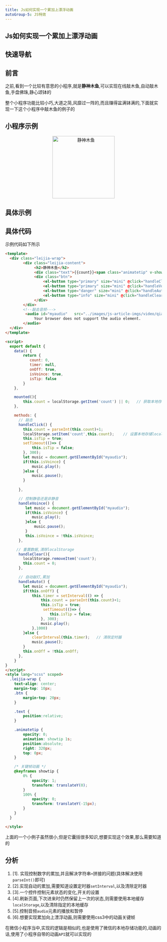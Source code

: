 ```yaml
---
title: Js如何实现一个累加上漂浮动画
autoGroup-5: JS特效
---
```


## Js如何实现一个累加上漂浮动画

## 快速导航

<TOC />

## 前言

之前,看到一个比较有意思的小程序,就是**静神木鱼**,可以实现在线敲木鱼,自动敲木鱼,手盘佛珠,静心颂钵的

整个小程序功能比较小巧,大道之简,风靡过一阵的,而且赚得盆满钵满的,下面就实现一下这个小程序中敲木鱼的例子的

## 小程序示例

  <div align="center">
      <img class="medium-zoom lazy" loading="lazy"  src="/images/latest/jingxinmuyu.jpg" alt="静神木鱼" width="200" height="200" />
  </div>

## 具体示例

<template>
  <div class="leijia-wrap">
        <div class="leijia-content">
             <h2>静神木鱼</h2>
             <div class="text">{{count}}<span class="animatetip" v-show="isTip">功德+1</span></div>
             <div class="btn">
                 <el-button type="primary" size="mini" @click="handleClick" ref="btnClick">敲击</el-button>
                 <el-button type="primary" size="mini" @click="handleVoince" ref="btnJinYin">{{isVoince == true?'非静音':'静音'}}</el-button>
                 <el-button type="danger" size="mini" @click="handleAuto">{{onOff == true?'自动':'非自动'}}</el-button>
                 <el-button type="info" size="mini" @click="handleClear">清除</el-button>
             </div>
        </div>
        <!--敲击音频--->
         <audio id="myaudio"   src="../images/js-article-imgs/video/qiaoji.mp3"  style="display:none">
             Your browser does not support the audio element.
        </audio>
  </div>
</template>

<script>
  export default {
    data() {
        return {
           count: 0,     
           timer: null,
           onOff: true,
           isVoince: true,
           isTip: false
        }
    },

    mounted(){
        this.count = localStorage.getItem('count') || 0;   // 获取本地存储localStorage
    },

    methods: {
      // 敲击
      handleClick() {
        this.count = parseInt(this.count)+1;
        localStorage.setItem('count',this.count);    // 设置本地存储localStorage
        this.isTip = true;
        setTimeout(()=> {
			this.isTip = false;
		}, 300);
        let music = document.getElementById("myaudio");
        if(this.isVoince) {
            music.play();
        }else {
            music.pause();
        }
        
      },

      // 控制静音还是非静音
      handleVoince() {
         let music = document.getElementById("myaudio");
         if(this.isVoince) {
            music.play();
         }else {
             music.pause();
         }
         this.isVoince = !this.isVoince;
      },

     // 重置数据,清除localStorage
      handleClear(){
        localStorage.removeItem('count');
        this.count = 0;
      },

      // 自动敲打,累加
      handleAuto() {
        let music = document.getElementById("myaudio");
        if(this.onOff) {
            this.timer = setInterval(() => {
                this.count = parseInt(this.count)+1;
                this.isTip = true;
                 setTimeout(()=> {
			        this.isTip = false;
		        }, 300);
                music.play();
            },1000)
        }else {
            clearInterval(this.timer);   // 清除定时器
            music.pause();
        }
        this.onOff = !this.onOff;
      },
    }
}
</script>
<style lang="scss" scoped>
  .leijia-wrap {
    text-align: center;
    margin-top: 10px;
    .btn {
        margin-top: 20px;
    }

    .text {
        position:relative;
    }

    .animatetip {
        opacity: 0;
        animation: showtip 1s;
        position:absolute;
        right: 320px;
        top: 0px;
    }

    /* 关键帧动画 */
    @keyframes showtip {
        0% {
            opacity: 1;
            transform: translateY(0);
        }
        100% {
            opacity: 0;
            transform: translateY(-15px);
        }
    }
  }

</style>

## 具体代码

示例代码如下所示

```html
<template>
  <div class="leijia-wrap">
        <div class="leijia-content">
             <h2>静神木鱼</h2>
             <div class="text">{{count}}<span class="animatetip" v-show="isTip">功德+1</span></div>
             <div class="btn">
                 <el-button type="primary" size="mini" @click="handleClick" ref="btnClick">敲击</el-button>
                 <el-button type="primary" size="mini" @click="handleVoince" ref="btnJinYin">{{isVoince == true?'非静音':'静音'}}</el-button>
                 <el-button type="danger" size="mini" @click="handleAuto">{{onOff == true?'自动':'非自动'}}</el-button>
                 <el-button type="info" size="mini" @click="handleClear">清除</el-button>
             </div>
        </div>
        <!--敲击音频--->
         <audio id="myaudio"   src="../images/js-article-imgs/video/qiaoji.mp3"  style="display:none">
             Your browser does not support the audio element.
        </audio>
  </div>
</template>

<script>
  export default {
    data() {
        return {
           count: 0,     
           timer: null,
           onOff: true,
           isVoince: true,
           isTip: false
        }
    },

    mounted(){
        this.count = localStorage.getItem('count') || 0;   // 获取本地存储localStorage
    },

    methods: {
      // 敲击
      handleClick() {
        this.count = parseInt(this.count)+1;
        localStorage.setItem('count',this.count);    // 设置本地存储localStorage
        this.isTip = true;
        setTimeout(()=> {
			this.isTip = false;
		}, 300);
        let music = document.getElementById("myaudio");
        if(this.isVoince) {
            music.play();
        }else {
            music.pause();
        }
        
      },

      // 控制静音还是非静音
      handleVoince() {
         let music = document.getElementById("myaudio");
         if(this.isVoince) {
            music.play();
         }else {
             music.pause();
         }
         this.isVoince = !this.isVoince;
      },

     // 重置数据,清除localStorage
      handleClear(){
        localStorage.removeItem('count');
        this.count = 0;
      },

      // 自动敲打,累加
      handleAuto() {
        let music = document.getElementById("myaudio");
        if(this.onOff) {
            this.timer = setInterval(() => {
                this.count = parseInt(this.count)+1;
                this.isTip = true;
                 setTimeout(()=> {
			        this.isTip = false;
		        }, 300);
                music.play();
            },1000)
        }else {
            clearInterval(this.timer);   // 清除定时器
            music.pause();
        }
        this.onOff = !this.onOff;
      },
    }
}
</script>
<style lang="scss" scoped>
  .leijia-wrap {
    text-align: center;
    margin-top: 10px;
    .btn {
        margin-top: 20px;
    }

    .text {
        position:relative;
    }

    .animatetip {
        opacity: 0;
        animation: showtip 1s;
        position:absolute;
        right: 320px;
        top: 0px;
    }

    /* 关键帧动画 */
    @keyframes showtip {
        0% {
            opacity: 1;
            transform: translateY(0);
        }
        100% {
            opacity: 0;
            transform: translateY(-15px);
        }
    }
  }

</style>
```
上面的一个小例子虽然很小,但是它囊括很多知识,想要实现这个效果,那么需要知道的

## 分析

1. [1]. 实现控制数字的累加,并且解决字符串`+`拼接的问题(具体解决使用`parseInt()`即可)
2. [2].实现自动的累加,需要知道设置定时器`setInterval`,以及清除定时器
3. [3].一个控件控制元素状态的变化,开关的设置
4. [4].刷新页面,下次进来时仍然保留上一次的状态,则需要使用本地缓存`localStorage`,以及清除指定的本地缓存
5. [5].控制音频`audio`元素的播放和暂停
6. [6].想要实现累加向上漂浮动画,则需要使用css3中的动画关键帧

在微信小程序当中,实现的逻辑是相似的,也是使用了微信的本地存储功能的,动画的话,使用了小程序自带的动画`API`就可以实现的

<footer-FooterLink :isShareLink="false" :isDaShang="true" />
<footer-FeedBack />




